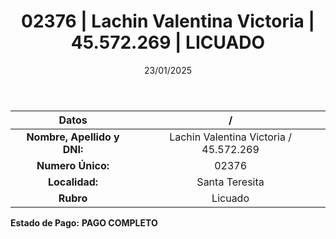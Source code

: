 ﻿---
title: 02376 | Lachin Valentina Victoria | 45.572.269 | LICUADO
date: 23/01/2025
draft: false
tags: ['santa-teresita', 'titular', 'licuado']
---

|          **Datos**          |  /  |
|:---------------------------:|:---:|
| **Nombre, Apellido y DNI:** | Lachin Valentina Victoria / 45.572.269 |
|      **Numero Único:**      | 02376 |
|        **Localidad:**       | Santa Teresita |
|          **Rubro**          | Licuado |

**Estado de Pago:** **PAGO COMPLETO**
